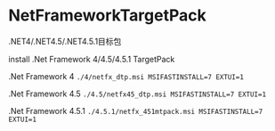 # NetFrameworkTargetPack
.NET4/.NET4.5/.NET4.5.1目标包

install .Net Framework 4/4.5/4.5.1 TargetPack

.Net Framework 4
`./4/netfx_dtp.msi MSIFASTINSTALL=7 EXTUI=1`

.Net Framework 4.5
`./4.5/netfx45_dtp.msi MSIFASTINSTALL=7 EXTUI=1`

.Net Framework 4.5.1
`./4.5.1/netfx_451mtpack.msi MSIFASTINSTALL=7 EXTUI=1`
